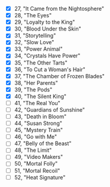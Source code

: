 - [x] 27, "It Came from the Nightosphere"
- [x] 28, "The Eyes"
- [x] 29, "Loyalty to the King"
- [x] 30, "Blood Under the Skin"
- [x] 31, "Storytelling"
- [x] 32, "Slow Love"
- [x] 33, "Power Animal"
- [x] 34, "Crystals Have Power"
- [x] 35, "The Other Tarts"
- [x] 36, "To Cut a Woman's Hair"
- [x] 37, "The Chamber of Frozen Blades"
- [x] 38, "Her Parents"
- [x] 39, "The Pods"
- [x] 40, "The Silent King"
- [ ] 41, "The Real You"
- [ ] 42, "Guardians of Sunshine"
- [ ] 43, "Death in Bloom"
- [ ] 44, "Susan Strong"
- [ ] 45, "Mystery Train"
- [ ] 46, "Go with Me"
- [ ] 47, "Belly of the Beast"
- [ ] 48, "The Limit"
- [ ] 49, "Video Makers"
- [ ] 50, "Mortal Folly"
- [ ] 51, "Mortal Recoil"
- [ ] 52, "Heat Signature"
